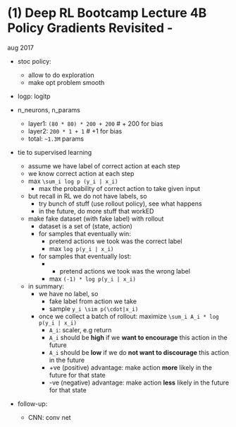 # (1) Deep RL Bootcamp Lecture 4B Policy Gradients Revisited -
aug 2017

* stoc policy:
  * allow to do exploration
  * make opt problem smooth

* logp: logitp

* n_neurons, n_params
  * layer1: `(80 * 80) * 200 + 200` # + 200 for bias
  * layer2: `200 * 1 + 1` # +1 for bias
  * total: `~1.3M` params

* tie to supervised learning
  *  assume we have label of correct action at each step
    * we know correct action at each step
  * max `\sum_i log p (y_i | x_i)`
    * max the probability of correct action to take given input
  * but recall in RL we do not have labels, so
    * try bunch of stuff (use rollout policy), see what happens
    * in the future, do more stuff that workED
  * make fake dataset (with fake label) with rollout
    * dataset is a set of (state, action)
    * for samples that eventually win:
      * pretend actions we took was the correct label
      * max `log p(y_i | x_i)`
    * for samples that eventually lost:
      * * pretend actions we took was the wrong label
      * max `(-1) * log p(y_i | x_i)`
  * in summary:
    * we have no label, so
      * fake label from action we take
      * sample `y_i \sim p(\cdot|x_i)`
    * once we collect a batch of rollout:
      maximize `\sum_i A_i * log p(y_i | x_i)`
      * `A_i`: scaler, e.g return
      * `A_i` should be **high** if we **want to encourage** this action in the future
      * `A_i` should be **low** if we do **not want to discourage** this action in the future
      * +ve (positive) advantage: make action **more** likely in the future for that state
      * -ve (negative) advantage: make action **less** likely in the future for that state

* follow-up:
  * CNN: conv net
